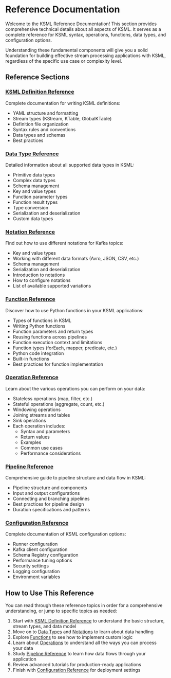 # Reference Documentation

Welcome to the KSML Reference Documentation! This section provides comprehensive technical details about all aspects of KSML. It serves as a complete reference for KSML syntax, operations, functions, data types, and configuration options.

Understanding these fundamental components will give you a solid foundation for building effective stream processing applications with KSML, regardless of the specific use case or complexity level.

## Reference Sections

### [KSML Definition Reference](definition-reference.md)

Complete documentation for writing KSML definitions:

- YAML structure and formatting
- Stream types (KStream, KTable, GlobalKTable)
- Definition file organization
- Syntax rules and conventions
- Data types and schemas
- Best practices


### [Data Type Reference](data-type-reference.md)

Detailed information about all supported data types in KSML:

- Primitive data types
- Complex data types
- Schema management
- Key and value types
- Function parameter types
- Function result types
- Type conversion
- Serialization and deserialization
- Custom data types

### [Notation Reference](notation-reference.md)

Find out how to use different notations for Kafka topics:

- Key and value types
- Working with different data formats (Avro, JSON, CSV, etc.)
- Schema management
- Serialization and deserialization
- Introduction to notations
- How to configure notations
- List of available supported variations

### [Function Reference](function-reference.md)

Discover how to use Python functions in your KSML applications:

- Types of functions in KSML
- Writing Python functions
- Function parameters and return types
- Reusing functions across pipelines
- Function execution context and limitations
- Function types (forEach, mapper, predicate, etc.)
- Python code integration
- Built-in functions
- Best practices for function implementation

### [Operation Reference](operation-reference.md)

Learn about the various operations you can perform on your data:

- Stateless operations (map, filter, etc.)
- Stateful operations (aggregate, count, etc.)
- Windowing operations
- Joining streams and tables
- Sink operations
- Each operation includes:
  - Syntax and parameters
  - Return values
  - Examples
  - Common use cases
  - Performance considerations

### [Pipeline Reference](pipeline-reference.md)

Comprehensive guide to pipeline structure and data flow in KSML:

- Pipeline structure and components
- Input and output configurations
- Connecting and branching pipelines
- Best practices for pipeline design
- Duration specifications and patterns

### [Configuration Reference](configuration-reference.md)

Complete documentation of KSML configuration options:

- Runner configuration
- Kafka client configuration
- Schema Registry configuration
- Performance tuning options
- Security settings
- Logging configuration
- Environment variables

## How to Use This Reference

You can read through these reference topics in order for a comprehensive understanding, or jump to specific topics as needed:

1. Start with [KSML Definition Reference](definition-reference.md) to understand the basic structure, stream types, and data model
2. Move on to [Data Types](data-type-reference.md) and [Notations](notation-reference.md) to learn about data handling
3. Explore [Functions](function-reference.md) to see how to implement custom logic
4. Learn about [Operations](operation-reference.md) to understand all the ways you can process your data
5. Study [Pipeline Reference](pipeline-reference.md) to learn how data flows through your application
6. Review advanced tutorials for production-ready applications
7. Finish with [Configuration Reference](configuration-reference.md) for deployment settings